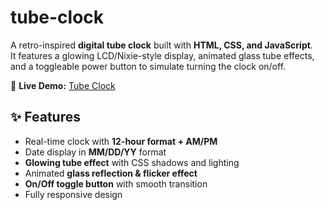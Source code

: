 # tube-clock
A retro-inspired **digital tube clock** built with **HTML, CSS, and JavaScript**.  
It features a glowing LCD/Nixie-style display, animated glass tube effects, and a toggleable power button to simulate turning the clock on/off.  

🔗 **Live Demo:** [Tube Clock](https://dharmarajdas.github.io/tube-clock/)  

## ✨ Features  

- Real-time clock with **12-hour format + AM/PM**  
- Date display in **MM/DD/YY** format  
- **Glowing tube effect** with CSS shadows and lighting  
- Animated **glass reflection & flicker effect**  
- **On/Off toggle button** with smooth transition  
- Fully responsive design  


